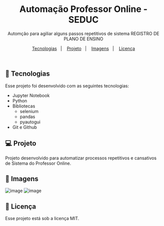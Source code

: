 
<h1 align="center"> Automação Professor Online - SEDUC </h1>

<p align="center">
Automção para agiliar alguns passos repetitivos de sistema
REGISTRO DE PLANO DE ENSINO
</p>

<p align="center">
  <a href="#-tecnologias">Tecnologias</a>&nbsp;&nbsp;&nbsp;|&nbsp;&nbsp;&nbsp;
  <a href="#-projeto">Projeto</a>&nbsp;&nbsp;&nbsp;|&nbsp;&nbsp;&nbsp;
  <a href="#-layout">Imagens</a>&nbsp;&nbsp;&nbsp;|&nbsp;&nbsp;&nbsp;
  <a href="#memo-licença">Licença</a>
</p>

<br>

## 🚀 Tecnologias

Esse projeto foi desenvolvido com as seguintes tecnologias:

- Jupyter Notebook
- Python
- Bibliotecas
  - selenium
  - pandas
  - pyautogui
- Git e Github

## 💻 Projeto

Projeto desenvolvido para automatizar processos repetitivos e cansativos de Sistema do Professor Online. 

## 🔖 Imagens

![image](https://user-images.githubusercontent.com/12139704/209144732-8215ad52-0b0e-4f97-ba7b-c2bc38a6e0e7.png)
![image](https://user-images.githubusercontent.com/12139704/209144784-064de310-e047-4ecc-ae49-9ed342f611de.png)

## :memo: Licença

Esse projeto está sob a licença MIT.

